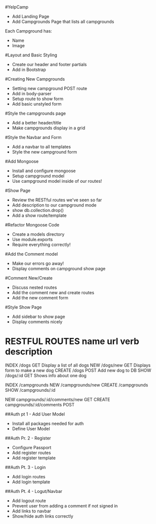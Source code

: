 #YelpCamp

* Add Landing Page
* Add Campgrounds Page that lists all campgrounds

Each Campground has:
* Name
* Image

#Layout and Basic Styling
* Create our header and footer partials
* Add in Bootstrap

#Creating New Campgrounds
* Setting new campground POST route
* Add in body-parser
* Setup route to show form
* Add basic unstyled form

#Style the campgrounds page
* Add a better header/title
* Make campgrounds display in a grid

#Style the Navbar and Form
* Add a navbar to all templates
* Style the new campground form

#Add Mongoose
* Install and configure mongoose
* Setup campground model
* Use campground model inside of our routes!

#Show Page
* Review the RESTful routes we've seen so far
* Add description to our campground mode
* show db.collection.drop()
* Add a show route/template

#Refactor Mongoose Code
* Create a models directory
* Use module.exports
* Require everything correctly!

#Add the Comment model
* Make our errors go away!
* Display comments on campground show page

#Comment New/Create
* Discuss nested routes
* Add the comment new and create routes
* Add the new comment form

#Style Show Page
* Add sidebar to show page
* Display comments nicely

RESTFUL ROUTES
name        url           verb       description
=============================================================
INDEX       /dogs         GET       Display a list of all dogs 
NEW         /dogs/new     GET       Displays form to make a new dog
CREATE      /dogs         POST      Add new dog to DB
SHOW        /dogs/:id     GET       Shows info about one dog

INDEX       /campgrounds
NEW         /campgrounds/new
CREATE      /campgrounds
SHOW        /campgrounds/:id

NEW         campgrounds/:id/comments/new  GET
CREATE      campgrounds/:id/comments      POST

##Auth pt 1 - Add User Model
* Install all packages needed for auth
* Define User Model

##Auth Pr. 2 - Register
* Configure Passport
* Add register routes
* Add register template

##Auth Pt. 3 - Login
* Add login routes
* Add login template

##Auth Pt. 4 - Logut/Navbar
* Add logout route
* Prevent user from adding a comment if not signed in
* Add links to navbar
* Show/hide auth links correctly